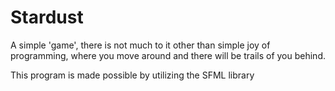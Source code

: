 # Stardust

A simple 'game', there is not much to it other than simple joy of programming, where you move around and there will be trails of you behind.

This program is made possible by utilizing the SFML library
